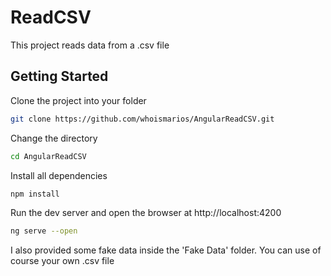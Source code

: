 # ReadCSV

This project reads data from a .csv file

## Getting Started

Clone the project into your folder
```bash
git clone https://github.com/whoismarios/AngularReadCSV.git
```

Change the directory
```bash
cd AngularReadCSV
```

Install all dependencies
```bash
npm install
```

Run the dev server and open the browser at http://localhost:4200
```bash
ng serve --open
```


I also provided some fake data inside the 'Fake Data' folder.
You can use of course your own .csv file

